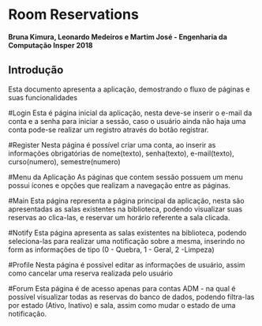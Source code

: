 # Room Reservations
#### Bruna Kimura, Leonardo Medeiros e Martim José - Engenharia da Computação Insper 2018

## Introdução
Esta documento apresenta a aplicação, demostrando o fluxo de páginas e suas funcionalidades 

#Login
    Esta é página inicial da aplicação, nesta deve-se inserir o e-mail da conta e a senha para iniciar a sessão, caso o usuário ainda não haja uma conta pode-se realizar um registro através do botão registrar. 

#Register
    Nesta página é possível criar uma conta, ao inserir as informações obrigatórias de nome(texto), senha(texto), e-mail(texto), curso(numero), semestre(numero)

#Menu da Aplicação
    As páginas que contem sessão possuem um menu possui ícones e opções que realizam a navegação entre as páginas.

#Main
    Esta página representa a página principal da aplicação, nesta são apresentadas as salas existentes na biblioteca, podendo visualizar suas reservas ao clica-las, e reservar um horário referente a sala clicada.
    
#Notify
    Esta página apresenta as salas existentes na biblioteca, podendo seleciona-las para realizar uma notificação sobre a mesma, inserindo no form as informações de tipo (0 - Quebra, 1 - Geral, 2 -Limpeza)

#Profile
    Nesta página é possível editar as informações de usuário, assim como cancelar uma reserva realizada pelo usuário

#Forum
    Esta página é de acesso apenas para contas ADM - na qual é possível visualizar todas as reservas do banco de dados, podendo filtra-las por estado (Ativo, Inativo) e sala, assim como mudar o estado de uma notificação.
